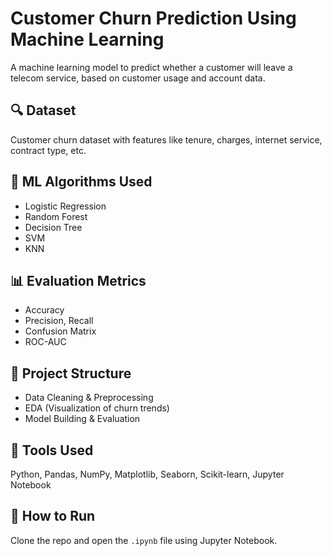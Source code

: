 # Customer Churn Prediction Using Machine Learning

A machine learning model to predict whether a customer will leave a telecom service, based on customer usage and account data.

## 🔍 Dataset
Customer churn dataset with features like tenure, charges, internet service, contract type, etc.

## 🧠 ML Algorithms Used
- Logistic Regression
- Random Forest
- Decision Tree
- SVM
- KNN

## 📊 Evaluation Metrics
- Accuracy
- Precision, Recall
- Confusion Matrix
- ROC-AUC

## 📎 Project Structure
- Data Cleaning & Preprocessing
- EDA (Visualization of churn trends)
- Model Building & Evaluation

## 🧰 Tools Used
Python, Pandas, NumPy, Matplotlib, Seaborn, Scikit-learn, Jupyter Notebook

## 🚀 How to Run
Clone the repo and open the `.ipynb` file using Jupyter Notebook.

